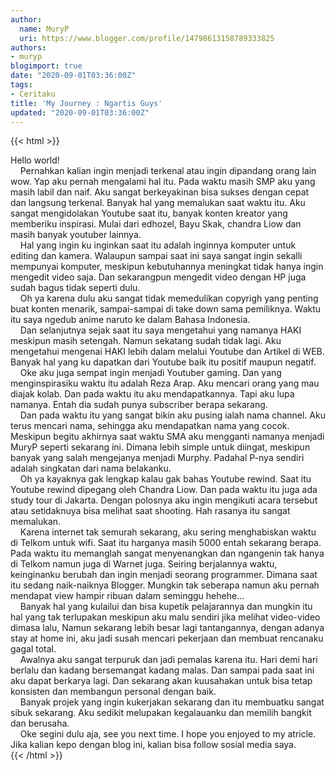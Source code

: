 ```yaml
---
author:
  name: MuryP
  uri: https://www.blogger.com/profile/14798613158789333825
authors:
- muryp
blogimport: true
date: "2020-09-01T03:36:00Z"
tags:
- Ceritaku
title: 'My Journey : Ngartis Guys'
updated: "2020-09-01T03:36:00Z"
---
```


 {{< html >}} 
<div>Hello world!</div><div><span>&nbsp; &nbsp; Pernahkan kalian ingin menjadi terkenal atau ingin dipandang orang lain wow. Yap aku pernah mengalami hal itu. Pada waktu masih SMP aku yang masih labil dan naif. Aku sangat berkeyakinan bisa sukses dengan cepat dan langsung terkenal. Banyak hal yang memalukan saat waktu itu. Aku sangat mengidolakan Youtube saat itu, banyak konten kreator yang memberiku inspirasi. Mulai dari edhozel, Bayu Skak, chandra Liow dan masih banyak youtuber lainnya.</span></div><div><span><span>&nbsp; &nbsp; Hal yang ingin ku inginkan saat itu adalah inginnya komputer untuk editing dan kamera. Walaupun sampai saat ini saya sangat ingin sekalli mempunyai komputer, meskipun kebutuhannya meningkat tidak hanya ingin mengedit video saja. Dan sekarangpun mengedit video dengan HP juga sudah bagus tidak seperti dulu.</span><br /></span></div><div><span><span><span>&nbsp; &nbsp; Oh ya karena dulu aku sangat tidak memedulikan copyrigh yang penting buat konten menarik, sampai-sampai di take down sama pemiliknya. Waktu itu saya ngedub anime naruto ke dalam Bahasa Indonesia.&nbsp;</span><br /></span></span></div><div><span><span><span><span>&nbsp; &nbsp; Dan selanjutnya sejak saat itu saya mengetahui yang namanya HAKI meskipun masih setengah. Namun sekatang sudah tidak lagi. Aku mengetahui mengenai HAKI lebih dalam melalui Youtube dan Artikel di WEB. Banyak hal yang ku dapatkan dari Youtube baik itu positif maupun negatif.&nbsp;</span><br /></span></span></span></div><div><span><span><span><span><span>&nbsp;&nbsp; &nbsp;</span>Oke aku juga sempat ingin menjadi Youtuber gaming. Dan yang menginspirasiku waktu itu adalah Reza Arap. Aku mencari orang yang mau diajak kolab. Dan pada waktu itu aku mendapatkannya. Tapi aku lupa namanya. Entah dia sudah punya subscriber berapa sekarang.&nbsp;</span></span></span></span></div><div><span>&nbsp;&nbsp; &nbsp;</span>Dan pada waktu itu yang sangat bikin aku pusing ialah nama channel. Aku terus mencari nama, sehingga aku mendapatkan nama yang cocok. Meskipun begitu akhirnya saat waktu SMA aku mengganti namanya menjadi MuryP seperti sekarang ini. Dimana lebih simple untuk diingat, meskipun banyak yang salah mengejanya menjadi Murphy. Padahal P-nya sendiri adalah singkatan dari nama belakanku.&nbsp;</div><div><span>&nbsp; &nbsp; Oh ya kayaknya gak lengkap kalau gak bahas Youtube rewind. Saat itu Youtube rewind dipegang oleh Chandra Liow. Dan pada waktu itu juga ada study tour di Jakarta. Dengan polosnya aku ingin mengikuti acara tersebut atau setidaknuya bisa melihat saat shooting. Hah rasanya itu sangat memalukan.</span><br /></div><div><span><span>&nbsp; &nbsp; Karena internet tak semurah sekarang, aku sering menghabiskan waktu di Telkom untuk wifi. Saat itu harganya masih 5000 entah sekarang berapa. Pada waktu itu memanglah sangat menyenangkan dan ngangenin tak hanya di Telkom namun juga di Warnet juga. Seiring berjalannya waktu, keinginanku berubah dan ingin menjadi seorang programmer. Dimana saat itu sedang naik-naiknya Blogger. Mungkin tak seberapa namun aku pernah mendapat view hampir ribuan dalam seminggu hehehe...</span><br /></span></div><div><span><span><span>&nbsp; &nbsp; Banyak hal yang kulailui dan bisa kupetik pelajarannya dan mungkin itu hal yang tak terlupakan meskipun aku malu sendiri jika melihat video-video dimasa lalu, Namun sekarang lebih besar lagi tantangannya, dengan adanya stay at home ini, aku jadi susah mencari pekerjaan dan membuat rencanaku gagal total.</span></span></span></div><div><span>&nbsp;&nbsp; &nbsp;</span>Awalnya aku sangat terpuruk dan jadi pemalas karena itu. Hari demi hari berlalu dan kadang bersemangat kadang malas. Dan sampai pada saat ini aku dapat berkarya lagi. Dan sekarang akan kuusahakan untuk bisa tetap konsisten dan membangun personal dengan baik.</div><div><span>&nbsp; &nbsp; Banyak projek yang ingin kukerjakan sekarang dan itu membuatku sangat sibuk sekarang. Aku sedikit melupakan kegalauanku dan memilih bangkit dan berusaha.</span></div><div><span><span>&nbsp; &nbsp; Oke segini dulu aja, see you next time. I hope you enjoyed to my atricle. Jika kalian kepo dengan blog ini, kalian bisa follow sosial media saya.</span></span></div>
{{< /html >}}
